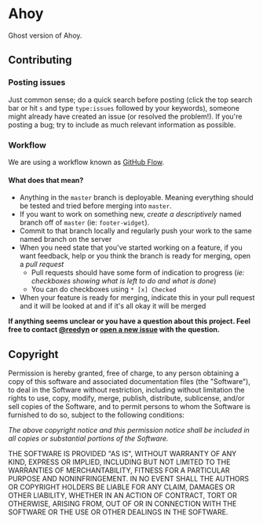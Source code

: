 Ahoy
====

Ghost version of Ahoy.

## Contributing

### Posting issues
Just common sense; do a quick search before posting (click the top search bar or hit `s` and type `type:issues` followed by your keywords), someone might already have created an issue (or resolved the problem!). If you're posting a bug; try to include as much relevant information as possible.

### Workflow

We are using a workflow known as [GitHub Flow](http://scottchacon.com/2011/08/31/github-flow.html).

#### What does that mean?
* Anything in the `master` branch is deployable. Meaning everything should be tested and tried before merging into `master`.
* If you want to work on something new, *create a descriptively* named branch off of `master` (ie: `footer-widget`).
* Commit to that branch locally and regularly push your work to the same named branch on the server
* When you need state that you've started working on a feature, if you want feedback, help or you think the branch is ready for merging, open a *pull request*
  * Pull requests should have some form of indication to progress (*ie: checkboxes showing what is left to do and what is done*)
  * You can do checkboxes using `* [x] Checked`
* When your feature is ready for merging, indicate this in your pull request and it will be looked at and if it's all okay it will be merged

**If anything seems unclear or you have a question about this project. Feel free to contact [@reedyn](https://github.com/reedyn) or [open a new issue](https://github.com/Jonkopingspiraterna/Ahoy/issues/new) with the question.**

## Copyright

Permission is hereby granted, free of charge, to any person obtaining a copy of this software and associated documentation files (the "Software"), to deal in the Software without restriction, including without limitation the rights to use, copy, modify, merge, publish, distribute, sublicense, and/or sell copies of the Software, and to permit persons to whom the Software is furnished to do so, subject to the following conditions:

*The above copyright notice and this permission notice shall be included in all copies or substantial portions of the Software.*

THE SOFTWARE IS PROVIDED "AS IS", WITHOUT WARRANTY OF ANY KIND, EXPRESS OR IMPLIED, INCLUDING BUT NOT LIMITED TO THE WARRANTIES OF MERCHANTABILITY, FITNESS FOR A PARTICULAR PURPOSE AND NONINFRINGEMENT. IN NO EVENT SHALL THE AUTHORS OR COPYRIGHT HOLDERS BE LIABLE FOR ANY CLAIM, DAMAGES OR OTHER LIABILITY, WHETHER IN AN ACTION OF CONTRACT, TORT OR OTHERWISE, ARISING FROM, OUT OF OR IN CONNECTION WITH THE SOFTWARE OR THE USE OR OTHER DEALINGS IN THE SOFTWARE.

